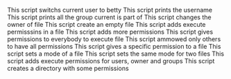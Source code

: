 This script switchs current user to betty
This script prints the username
This script prints all the group current is part of
This script changes the owner of file
This script create an empty file
This script adds execute permisssins in a file
This script adds more permissions
This script gives permissions to everybody to execute file
This script ammowed only others to have all permissions
This script gives a specific permission to a file
This script sets a mode of a file
This script sets the same mode for two files
This script adds execute permissions for users, owner and groups
This script creates a directory with some permissions
